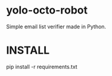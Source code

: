 yolo-octo-robot
===============

Simple email list verifier made in Python.


INSTALL
===============
pip install -r requirements.txt
